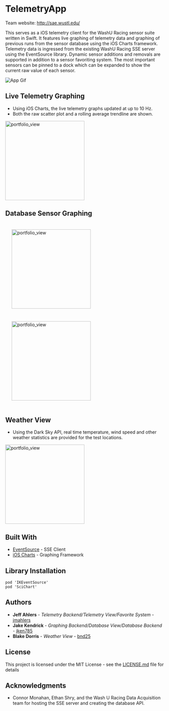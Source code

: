 # TelemetryApp 
Team website: http://sae.wustl.edu/

This serves as a iOS telemetry client for the WashU Racing sensor suite written in Swift. It features live graphing of telemetry data and graphing of previous runs from the sensor database using the iOS Charts framework. Telemetry data is ingressed from the existing WashU Racing SSE server using the EventSource library. Dynamic sensor additions and removals are supported in addition to a sensor favoriting system. The most important sensors can be pinned to a dock which can be expanded to show the current raw value of each sensor.

![App Gif](https://github.com/jmahlers/TelemetryApp/blob/Beta/ReadmeAssets/WashuRacingTelemetry_1.gif)
## Live Telemetry Graphing

* Using iOS Charts, the live telemetry graphs updated at up to 10 Hz.
* Both the raw scatter plot and a rolling average trendline are shown.

<img width="250" alt="portfolio_view" src="https://github.com/jmahlers/TelemetryApp/blob/Beta/ReadmeAssets/homeView.PNG">

## Database Sensor Graphing

<img width="250" alt="portfolio_view" style="padding: 20px;" src="https://github.com/jmahlers/TelemetryApp/blob/Beta/ReadmeAssets/ecuDB.PNG"> <img width="250" alt="portfolio_view" style="padding: 20px;" src="https://github.com/jmahlers/TelemetryApp/blob/Beta/ReadmeAssets/radDB.PNG">

## Weather View

* Using the Dark Sky API, real time temperature, wind speed and other weather statistics are provided for the test locations.

<img width="250" alt="portfolio_view" src="https://github.com/jmahlers/TelemetryApp/blob/Beta/ReadmeAssets/weather.PNG">

## Built With

* [EventSource](https://github.com/inaka/EventSource) - SSE Client
* [iOS Charts](https://www.scichart.com/) - Graphing Framework

## Library Installation
    pod 'IKEventSource'
    pod 'SciChart'
    
## Authors

* **Jeff Ahlers** - *Telemetry Backend/Telemetry View/Favorite System* - [jmahlers](https://github.com/jmahlers)
* **Jake Kendrick** - *Graphing Backend/Database View/Database Backend* - [jken785](https://github.com/jken785)
* **Blake Dorris** - *Weather View* - [bnd25](https://github.com/bnd25)

## License

This project is licensed under the MIT License - see the [LICENSE.md](LICENSE.md) file for details

## Acknowledgments

* Connor Monahan, Ethan Shry, and the Wash U Racing Data Acquisition team for hosting the SSE server and creating the database API.
